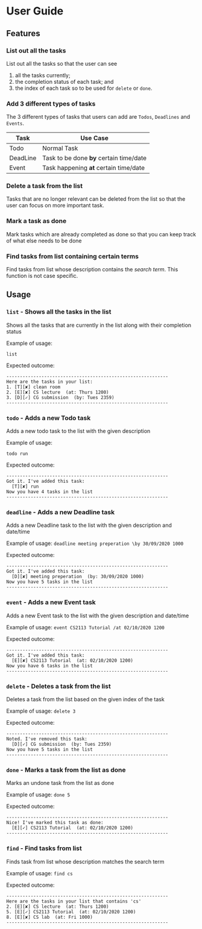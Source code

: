 # User Guide

## Features 

### List out all the tasks
List out all the tasks so that the user can see 
1. all the tasks currently;
1. the completion status of each task; and 
1. the index of each task so to be used for `delete` or `done`.

### Add 3 different types of tasks
The 3 different types of tasks that users can add are `Todos`, `Deadlines` and `Events`.

Task | Use Case 
---- | --------
Todo | Normal Task 
DeadLine| Task to be done **by** certain time/date 
Event | Task happening **at** certain time/date 

### Delete a task from the list
Tasks that are no longer relevant can be deleted from the list so that the user can focus on
more important task.

### Mark a task as done
Mark tasks which are already completed as done so that you can keep track of what else needs to be done

### Find tasks from list containing certain terms
Find tasks from list whose description contains the *search term*. This function is not case specific.


## Usage

### `list` - Shows all the tasks in the list

Shows all the tasks that are currently in the list along with their completion status

Example of usage: 

`list`

Expected outcome:

```
------------------------------------------------------------
Here are the tasks in your list:
1. [T][✘] clean room
2. [E][✘] CS lecture  (at: Thurs 1200)
3. [D][✓] CG submission  (by: Tues 2359)
------------------------------------------------------------
```

### `todo` - Adds a new Todo task

Adds a new todo task to the list with the given description

Example of usage:

`todo run`

Expected outcome:
```
------------------------------------------------------------
Got it. I've added this task:
  [T][✘] run
Now you have 4 tasks in the list
------------------------------------------------------------
```

### `deadline` - Adds a new Deadline task 

Adds a new Deadline task to the list with the given description and date/time

Example of usage:
`deadline meeting preperation \by 30/09/2020 1000`

Expected outcome:

```
------------------------------------------------------------
Got it. I've added this task:
  [D][✘] meeting preperation  (by: 30/09/2020 1000)
Now you have 5 tasks in the list
------------------------------------------------------------
```

### `event` - Adds a new Event task

Adds a new Event task to the list with the given description and date/time

Example of usage:
`event CS2113 Tutorial /at 02/10/2020 1200`

Expected outcome:
```
------------------------------------------------------------
Got it. I've added this task:
  [E][✘] CS2113 Tutorial  (at: 02/10/2020 1200)
Now you have 6 tasks in the list
------------------------------------------------------------
```
### `delete` - Deletes a task from the list

Deletes a task from the list based on the given index of the task

Example of usage:
`delete 3`

Expected outcome:
```
------------------------------------------------------------
Noted. I've removed this task:
  [D][✓] CG submission  (by: Tues 2359)
Now you have 5 tasks in the list
------------------------------------------------------------
```


### `done` - Marks a task from the list as done

Marks an undone task from the list as done

Example of usage:
`done 5`

Expected outcome:
```
------------------------------------------------------------
Nice! I've marked this task as done:
  [E][✓] CS2113 Tutorial  (at: 02/10/2020 1200)
------------------------------------------------------------
```

### `find` - Find tasks from list

Finds task from list whose description matches the search term

Example of usage:
`find cs`

Expected outcome:
```
------------------------------------------------------------
Here are the tasks in your list that contains 'cs'
2. [E][✘] CS lecture  (at: Thurs 1200)
5. [E][✓] CS2113 Tutorial  (at: 02/10/2020 1200)
8. [E][✘] CS lab  (at: Fri 1000)
------------------------------------------------------------
```





